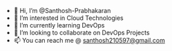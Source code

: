 - 👋 Hi, I’m @Santhosh-Prabhakaran
- 👀 I’m interested in Cloud Technologies
- 🌱 I’m currently learning DevOps
- 💞️ I’m looking to collaborate on DevOps Projects
- 📫 You can reach me @ santhosh210597@gmail.com

<!---
Santhosh-Prabhakaran/Santhosh-Prabhakaran is a ✨ special ✨ repository because its `README.md` (this file) appears on your GitHub profile.
You can click the Preview link to take a look at your changes.
--->
